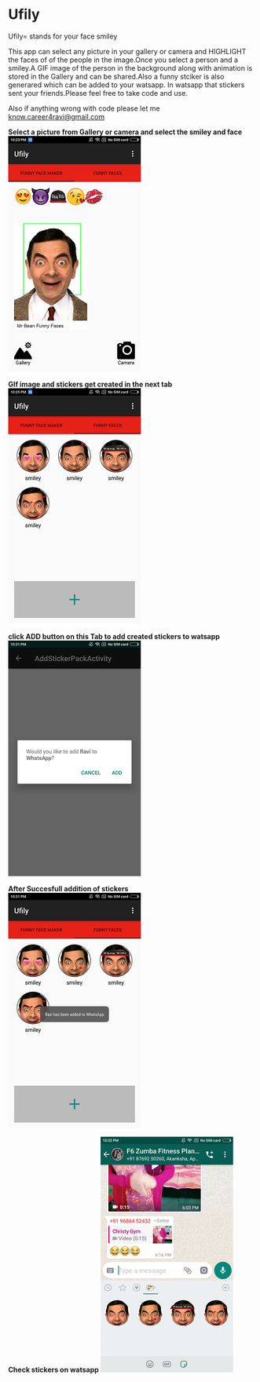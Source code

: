 # Ufily

Ufily= stands for your face smiley

This app can select any picture in your gallery or camera and HIGHLIGHT the faces of 
of the people in the image.Once you select a person and a smiley.A GIF image of the person in the background along with 
animation is stored in the Gallery and can be shared.Also a funny stciker is also generared which can be added to your watsapp.
In watsapp that stickers sent your friends.Please feel free to take code and use.

Also if anything wrong with code please let me know.career4ravi@gmail.com


**Select a picture from Gallery or camera and select the smiley and face**
![alt text](https://github.com/career4ravi/Ufily/blob/master/Screenshot_2019-03-19-22-23-51-519_freeze.in.co.ufily.png)


**GIf image and stickers get created in the next tab**
![alt text](https://github.com/career4ravi/Ufily/blob/master/Screenshot_2019-03-19-22-25-55-987_freeze.in.co.ufily.png)


**click ADD button on this Tab to add created stickers to watsapp**
![alt text](https://github.com/career4ravi/Ufily/blob/master/Screenshot_2019-03-19-22-31-42-476_com.whatsapp.png)


**After Succesfull addition of stickers**
![alt text](https://github.com/career4ravi/Ufily/blob/master/Screenshot_2019-03-19-22-31-48-971_freeze.in.co.ufily.png)


**Check stickers on watsapp**
![alt text](https://github.com/career4ravi/Ufily/blob/master/Screenshot_2019-03-19-22-32-09-381_com.whatsapp.png)








